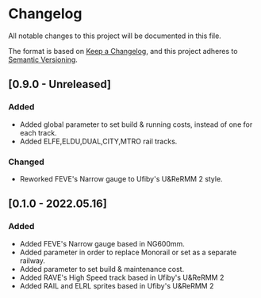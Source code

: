 # Changelog

All notable changes to this project will be documented in this file.

The format is based on [Keep a Changelog](https://keepachangelog.com/en/1.0.0/),
and this project adheres to [Semantic Versioning](https://semver.org/spec/v2.0.0.html).

<!--
## [Unreleased]

### Added 
### Changed
### Fixed
-->
## [0.9.0 - Unreleased]

### Added
- Added global parameter to set build & running costs, instead of one for each track.
- Added ELFE,ELDU,DUAL,CITY,MTRO rail tracks.
### Changed
- Reworked FEVE's Narrow gauge to Ufiby's U&ReRMM 2 style.
## [0.1.0 - 2022.05.16]

### Added

- Added FEVE's Narrow gauge based in NG600mm. 
- Added parameter in order to replace Monorail or set as a separate railway.
- Added parameter to set build & maintenance cost.
- Added RAVE's High Speed track based in Ufiby's U&ReRMM 2
- Added RAIL and ELRL sprites based in Ufiby's U&ReRMM 2
